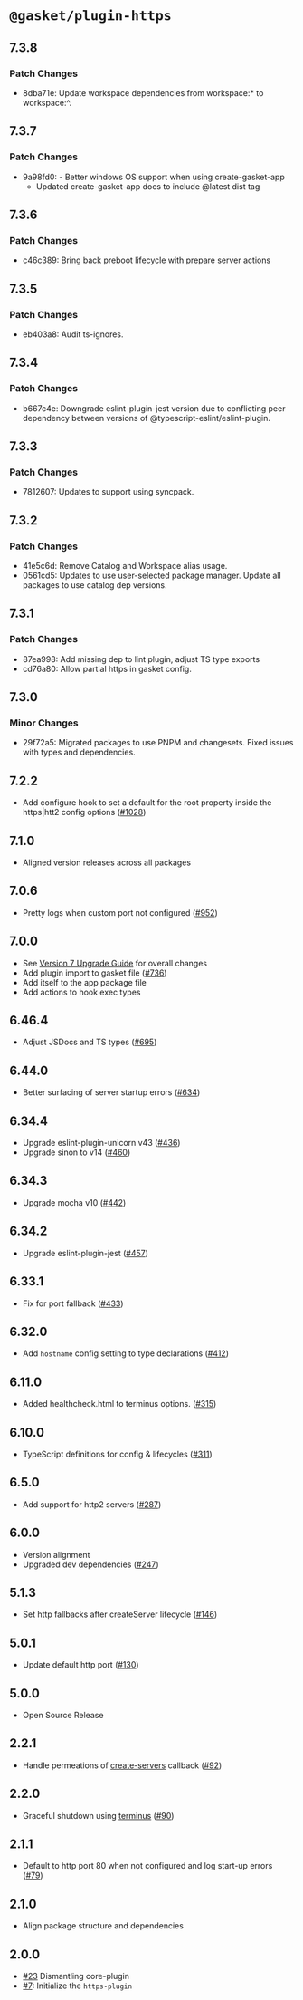 # `@gasket/plugin-https`

## 7.3.8

### Patch Changes

- 8dba71e: Update workspace dependencies from workspace:\* to workspace:^.

## 7.3.7

### Patch Changes

- 9a98fd0: - Better windows OS support when using create-gasket-app
  - Updated create-gasket-app docs to include @latest dist tag

## 7.3.6

### Patch Changes

- c46c389: Bring back preboot lifecycle with prepare server actions

## 7.3.5

### Patch Changes

- eb403a8: Audit ts-ignores.

## 7.3.4

### Patch Changes

- b667c4e: Downgrade eslint-plugin-jest version due to conflicting peer dependency between versions of @typescript-eslint/eslint-plugin.

## 7.3.3

### Patch Changes

- 7812607: Updates to support using syncpack.

## 7.3.2

### Patch Changes

- 41e5c6d: Remove Catalog and Workspace alias usage.
- 0561cd5: Updates to use user-selected package manager. Update all packages to use catalog dep versions.

## 7.3.1

### Patch Changes

- 87ea998: Add missing dep to lint plugin, adjust TS type exports
- cd76a80: Allow partial https in gasket config.

## 7.3.0

### Minor Changes

- 29f72a5: Migrated packages to use PNPM and changesets. Fixed issues with types and dependencies.

## 7.2.2

- Add configure hook to set a default for the root property inside the https|htt2 config options ([#1028])

## 7.1.0

- Aligned version releases across all packages

## 7.0.6

- Pretty logs when custom port not configured ([#952])

## 7.0.0

- See [Version 7 Upgrade Guide] for overall changes
- Add plugin import to gasket file ([#736])
- Add itself to the app package file
- Add actions to hook exec types

## 6.46.4

- Adjust JSDocs and TS types ([#695])

## 6.44.0

- Better surfacing of server startup errors ([#634])

## 6.34.4

- Upgrade eslint-plugin-unicorn v43 ([#436])
- Upgrade sinon to v14 ([#460])

## 6.34.3

- Upgrade mocha v10 ([#442])

## 6.34.2

- Upgrade eslint-plugin-jest ([#457])

## 6.33.1

- Fix for port fallback ([#433])

## 6.32.0

- Add `hostname` config setting to type declarations ([#412])

## 6.11.0

- Added healthcheck.html to terminus options. ([#315])

## 6.10.0

- TypeScript definitions for config & lifecycles ([#311])

## 6.5.0

- Add support for http2 servers ([#287])

## 6.0.0

- Version alignment
- Upgraded dev dependencies ([#247])

## 5.1.3

- Set http fallbacks after createServer lifecycle ([#146])

## 5.0.1

- Update default http port ([#130])

## 5.0.0

- Open Source Release

## 2.2.1

- Handle permeations of [create-servers] callback ([#92])

## 2.2.0

- Graceful shutdown using [terminus] ([#90])

## 2.1.1

- Default to http port 80 when not configured and log start-up errors ([#79])

## 2.1.0

- Align package structure and dependencies

## 2.0.0

- [#23] Dismantling core-plugin
- [#7]: Initialize the `https-plugin`

[Version 7 Upgrade Guide]: /docs/upgrade-to-7.md
[#7]: https://github.com/godaddy/gasket/pull/7
[#23]: https://github.com/godaddy/gasket/pull/23
[#79]: https://github.com/godaddy/gasket/pull/79
[#90]: https://github.com/godaddy/gasket/pull/90
[#92]: https://github.com/godaddy/gasket/pull/92
[#130]: https://github.com/godaddy/gasket/pull/130
[#146]: https://github.com/godaddy/gasket/pull/146
[#247]: https://github.com/godaddy/gasket/pull/247
[#287]: https://github.com/godaddy/gasket/pull/287
[#311]: https://github.com/godaddy/gasket/pull/311
[#315]: https://github.com/godaddy/gasket/pull/315
[#412]: https://github.com/godaddy/gasket/pull/412
[#433]: https://github.com/godaddy/gasket/pull/433
[#436]: https://github.com/godaddy/gasket/pull/436
[#457]: https://github.com/godaddy/gasket/pull/457
[#442]: https://github.com/godaddy/gasket/pull/442
[#460]: https://github.com/godaddy/gasket/pull/460
[#634]: https://github.com/godaddy/gasket/pull/634
[#695]: https://github.com/godaddy/gasket/pull/695
[#736]: https://github.com/godaddy/gasket/pull/736
[#952]: https://github.com/godaddy/gasket/pull/952
[#1028]: https://github.com/godaddy/gasket/pull/1028
[terminus]: https://github.com/godaddy/terminus
[create-servers]: https://github.com/http-party/create-servers
